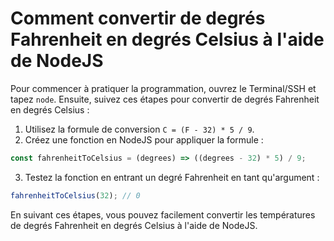 # Comment convertir de degrés Fahrenheit en degrés Celsius à l'aide de NodeJS

Pour commencer à pratiquer la programmation, ouvrez le Terminal/SSH et tapez `node`. Ensuite, suivez ces étapes pour convertir de degrés Fahrenheit en degrés Celsius :

1. Utilisez la formule de conversion `C = (F - 32) * 5 / 9`.
2. Créez une fonction en NodeJS pour appliquer la formule :

```js
const fahrenheitToCelsius = (degrees) => ((degrees - 32) * 5) / 9;
```

3. Testez la fonction en entrant un degré Fahrenheit en tant qu'argument :

```js
fahrenheitToCelsius(32); // 0
```

En suivant ces étapes, vous pouvez facilement convertir les températures de degrés Fahrenheit en degrés Celsius à l'aide de NodeJS.

